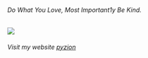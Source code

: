 ###### Do What You Love, Most Important1y Be Kind.
![](https://komarev.com/ghpvc/?username=meuzgebre)
---
###### Visit my website [pyzion](https://pyzion.com)
